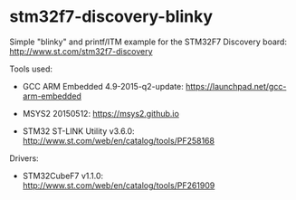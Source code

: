 # stm32f7-discovery-blinky
Simple "blinky" and printf/ITM example for the STM32F7 Discovery board:
http://www.st.com/stm32f7-discovery

Tools used:

* GCC ARM Embedded 4.9-2015-q2-update:
  https://launchpad.net/gcc-arm-embedded

* MSYS2 20150512:
  https://msys2.github.io

* STM32 ST-LINK Utility v3.6.0:
  http://www.st.com/web/en/catalog/tools/PF258168

Drivers:

* STM32CubeF7 v1.1.0:
  http://www.st.com/web/en/catalog/tools/PF261909
